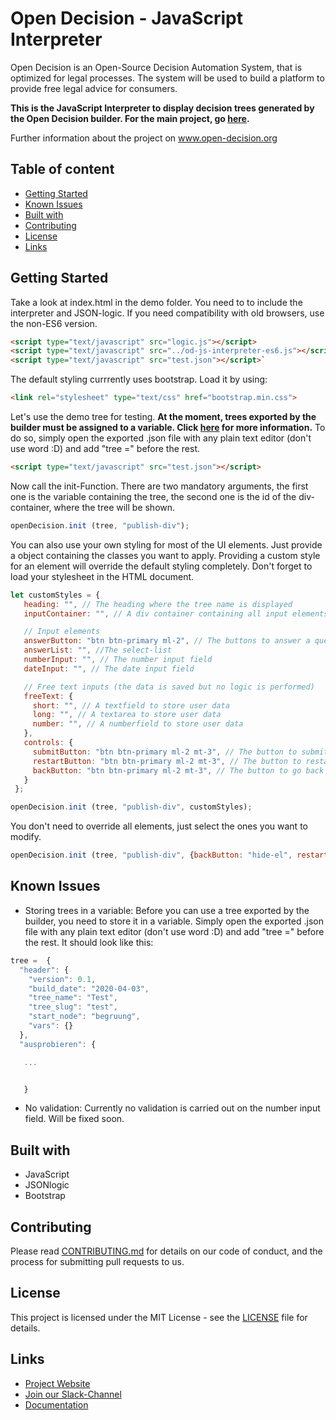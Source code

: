 # Open Decision - JavaScript Interpreter

Open Decision is an Open-Source Decision Automation System, that is optimized for legal processes. The system will be used to build a platform to provide free legal advice for consumers.

**This is the JavaScript Interpreter to display decision trees generated by the Open Decision builder. For the main project, go [here](https://github.com/fbennets/open-decision).**

Further information about the project on www.open-decision.org

##

## Table of content
- [Getting Started](#getting-started)
- [Known Issues](#known-issues)
- [Built with](#built-with)
- [Contributing](#contributing)
- [License](#license)
- [Links](#links)


## Getting Started

Take a look at index.html in the demo folder. You need to to include the interpreter and JSON-logic. If you need compatibility with old browsers, use the non-ES6 version.
```html
<script type="text/javascript" src="logic.js"></script>
<script type="text/javascript" src="../od-js-interpreter-es6.js"></script>
<script type="text/javascript" src="test.json"></script>`
```
The default styling currrently uses bootstrap. Load it by using:
```html
<link rel="stylesheet" type="text/css" href="bootstrap.min.css">
```
Let's use the demo tree for testing. **At the moment, trees exported by the builder must be assigned to a variable. Click [here](#known-issues) for more information.** To do so, simply open the exported .json file with any plain text editor (don't use word :D) and add "tree =" before the rest.
```html
<script type="text/javascript" src="test.json"></script>
```
Now call the init-Function. There are two mandatory arguments, the first one is the variable containing the tree, the second one is the id of the div-container, where the tree will be shown.
```javascript
openDecision.init (tree, "publish-div");
```
You can also use your own styling for most of the UI elements. Just provide a object containing the classes you want to apply. Providing a custom style for an element will override the default styling completely. Don't forget to load your stylesheet in the HTML document.

```javascript
let customStyles = {
   heading: "", // The heading where the tree name is displayed
   inputContainer: "", // A div container containing all input elements

   // Input elements
   answerButton: "btn btn-primary ml-2", // The buttons to answer a question
   answerList: "", //The select-list
   numberInput: "", // The number input field
   dateInput: "", // The date input field

   // Free text inputs (the data is saved but no logic is performed)
   freeText: {
     short: "", // A textfield to store user data
     long: "", // A textarea to store user data
     number: "", // A numberfield to store user data
   },
   controls: {
     submitButton: "btn btn-primary ml-2 mt-3", // The button to submit a list, number or date input
     restartButton: "btn btn-primary ml-2 mt-3", // The button to restart the query
     backButton: "btn btn-primary ml-2 mt-3", // The button to go back to the last question
   }
 };

openDecision.init (tree, "publish-div", customStyles);

```
You don't need to override all elements, just select the ones you want to modify.
```javascript
openDecision.init (tree, "publish-div", {backButton: "hide-el", restartButton: "btn-warning"});

```


## Known Issues
- Storing trees in a variable: Before you can use a tree exported by the builder, you need to store it in a variable. Simply open the exported .json file with any plain text editor (don't use word :D) and add "tree =" before the rest. It should look like this:
```javascript
tree =  {
  "header": {
    "version": 0.1,
    "build_date": "2020-04-03",
    "tree_name": "Test",
    "tree_slug": "test",
    "start_node": "begruung",
    "vars": {}
  },
  "ausprobieren": {

   ...


   }

```
- No validation: Currently no validation is carried out on the number input field. Will be fixed soon.

## Built with
- JavaScript
- JSONlogic
- Bootstrap

## Contributing

Please read [CONTRIBUTING.md](https://github.com/fbennets/open-decision/blob/master/CONTRIBUTING.md) for details on our code of conduct, and the process for submitting pull requests to us.

## License

This project is licensed under the MIT License - see the [LICENSE](https://github.com/fbennets/open-decision/blob/master/LICENSE) file for details.

## Links

* [Project Website](http://open-decision.org)
* [Join our Slack-Channel](https://join.slack.com/t/opendecision/shared_invite/enQtNjM2NDUxNTQyNzU4LWYwMzJlZjlhOWJkMmIxMTBmMjYwMDE0Y2Y2OGUyZDBiY2FmOWU4OTVmMDFhMjNhNTIxYWZkZTNkNDRmNjQ4MmM)
* [Documentation](https://open-decision.readthedocs.io/en/latest/)
